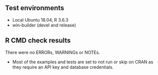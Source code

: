## Test environments

* Local Ubuntu 18.04, R 3.6.3
* win-builder (devel and release)

## R CMD check results

There were no ERRORs, WARNINGs or NOTEs. 

- Most of the examples and tests are set to not run or skip on CRAN as they require an API key and database credentials.

